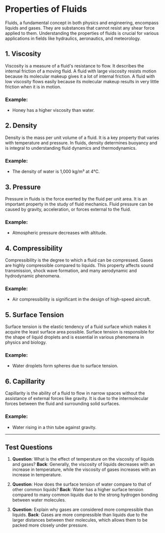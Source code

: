 # Properties of Fluids

Fluids, a fundamental concept in both physics and engineering, encompass liquids and gases. They are substances that cannot resist any shear force applied to them. Understanding the properties of fluids is crucial for various applications in fields like hydraulics, aeronautics, and meteorology.

## 1. Viscosity
Viscosity is a measure of a fluid's resistance to flow. It describes the internal friction of a moving fluid. A fluid with large viscosity resists motion because its molecular makeup gives it a lot of internal friction. A fluid with low viscosity flows easily because its molecular makeup results in very little friction when it is in motion.

### Example: 
- Honey has a higher viscosity than water.

## 2. Density
Density is the mass per unit volume of a fluid. It is a key property that varies with temperature and pressure. In fluids, density determines buoyancy and is integral to understanding fluid dynamics and thermodynamics.

### Example:
- The density of water is 1,000 kg/m³ at 4°C.

## 3. Pressure
Pressure in fluids is the force exerted by the fluid per unit area. It is an important property in the study of fluid mechanics. Fluid pressure can be caused by gravity, acceleration, or forces external to the fluid.

### Example:
- Atmospheric pressure decreases with altitude.

## 4. Compressibility
Compressibility is the degree to which a fluid can be compressed. Gases are highly compressible compared to liquids. This property affects sound transmission, shock wave formation, and many aerodynamic and hydrodynamic phenomena.

### Example:
- Air compressibility is significant in the design of high-speed aircraft.

## 5. Surface Tension
Surface tension is the elastic tendency of a fluid surface which makes it acquire the least surface area possible. Surface tension is responsible for the shape of liquid droplets and is essential in various phenomena in physics and biology.

### Example:
- Water droplets form spheres due to surface tension.

## 6. Capillarity
Capillarity is the ability of a fluid to flow in narrow spaces without the assistance of external forces like gravity. It is due to the intermolecular forces between the fluid and surrounding solid surfaces.

### Example:
- Water rising in a thin tube against gravity.

---

## Test Questions

1. **Question**: What is the effect of temperature on the viscosity of liquids and gases? **Back**: Generally, the viscosity of liquids decreases with an increase in temperature, while the viscosity of gases increases with an increase in temperature.
   
2. **Question**: How does the surface tension of water compare to that of other common liquids? **Back**: Water has a higher surface tension compared to many common liquids due to the strong hydrogen bonding between water molecules.

3. **Question**: Explain why gases are considered more compressible than liquids. **Back**: Gases are more compressible than liquids due to the larger distances between their molecules, which allows them to be packed more closely under pressure.